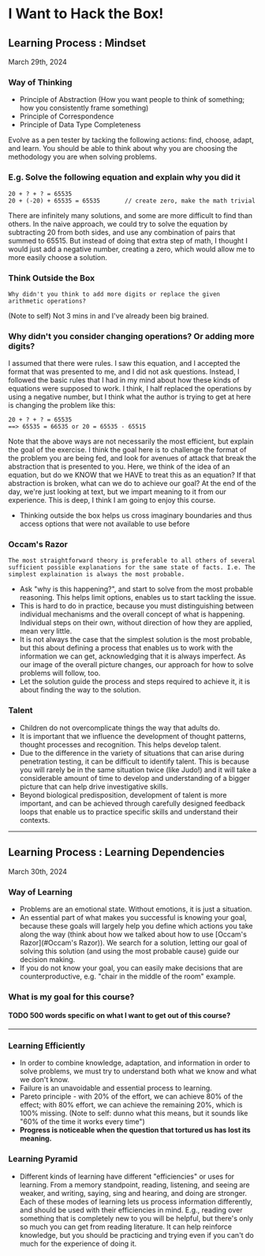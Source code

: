 # I Want to Hack the Box!

## Learning Process : Mindset

March 29th, 2024

### Way of Thinking

- Principle of Abstraction (How you want people to think of something; how you consistently frame something)
- Principle of Correspondence
- Principle of Data Type Completeness

Evolve as a pen tester by tacking the following actions: find, choose, adapt, and learn. You should be able to think about why you are choosing the methodology you are when solving problems.

### E.g. Solve the following equation and explain why you did it

```
20 + ? + ? = 65535
20 + (-20) + 65535 = 65535       // create zero, make the math trivial
```

There are infinitely many solutions, and some are more difficult to find than others. In the naive approach, we could try to solve the equation by subtracting 20 from both sides, and use any combination of pairs that summed to 65515. But instead of doing that extra step of math, I thought I would just add a negative number, creating a zero, which would allow me to more easily choose a solution. 

### Think Outside the Box

```
Why didn't you think to add more digits or replace the given arithmetic operations?
```

(Note to self) Not 3 mins in and I've already been big brained.

### Why didn't you consider changing operations? Or adding more digits? 

I assumed that there were rules. I saw this equation, and I accepted the format that was presented to me, and I did not ask questions. Instead, I followed the basic rules that I had in my mind about how these kinds of equations were supposed to work. I think, I half replaced the operations by using a negative number, but I think what the author is trying to get at here is changing the problem like this:

```
20 + ? + ? = 65535
==> 65535 = 66535 or 20 = 65535 - 65515
```

Note that the above ways are not necessarily the most efficient, but explain the goal of the exercise. I think the goal here is to challenge the format of the problem you are being fed, and look for avenues of attack that break the abstraction that is presented to you. Here, we think of the idea of an equation, but do we KNOW that we HAVE to treat this as an equation? If that abstraction is broken, what can we do to achieve our goal? At the end of the day, we're just looking at text, but we impart meaning to it from our experience. This is deep, I think I am going to enjoy this course.

- Thinking outside the box helps us cross imaginary boundaries and thus access options that were not available to use before

### Occam's Razor

```
The most straightforward theory is preferable to all others of several sufficient possible explanations for the same state of facts. I.e. The simplest explaination is always the most probable.
```

- Ask "why is this happening?", and start to solve from the most probable reasoning. This helps limit options, enables us to start tackling the issue.
- This is hard to do in practice, because you must distinguishing between individual mechanisms and the overall concept of what is happening. Individual steps on their own, without direction of how they are applied, mean very little. 
- It is not always the case that the simplest solution is the most probable, but this about defining a process that enables us to work with the information we can get, acknowledging that it is always imperfect. As our image of the overall picture changes, our approach for how to solve problems will follow, too. 
- Let the solution guide the process and steps required to achieve it, it is about finding the way to the solution.

### Talent

- Children do not overcomplicate things the way that adults do.
- It is important that we influence the development of thought patterns, thought processes and recognition. This helps develop talent.
- Due to the difference in the variety of situations that can arise during penetration testing, it can be difficult to identify talent. This is because you will rarely be in the same situation twice (like Judo!) and it will take a considerable amount of time to develop and understanding of a bigger picture that can help drive investigative skills.
- Beyond biological predisposition, development of talent is more important, and can be achieved through carefully designed feedback loops that enable us to practice specific skills and understand their contexts.

------

## Learning Process : Learning Dependencies

March 30th, 2024

### Way of Learning

- Problems are an emotional state. Without emotions, it is just a situation.
- An essential part of what makes you successful is knowing your goal, because these goals will largely help you define which actions you take along the way (think about how we talked about how to use [Occam's Razor](#Occam's Razor)). We search for a solution, letting our goal of solving this solution (and using the most probable cause) guide our decision making.
- If you do not know your goal, you can easily make decisions that are counterproductive, e.g. "chair in the middle of the room" example.

### What is my goal for this course?

#### TODO 500 words specific on what I want to get out of this course?

------

### Learning Efficiently

- In order to combine knowledge, adaptation, and information in order to solve problems, we must try to understand both what we know and what we don't know.
- Failure is an unavoidable and essential process to learning.
- Pareto principle - with 20% of the effort, we can achieve 80% of the effect; with 80% effort, we can achieve the remaining 20%, which is 100% missing. (Note to self: dunno what this means, but it sounds like "60% of the time it works every time")
- **Progress is noticeable when the question that tortured us has lost its meaning.**

### Learning Pyramid

- Different kinds of learning have different "efficiencies" or uses for learning. From a memory standpoint, reading, listening, and seeing are weaker, and writing, saying, sing and hearing, and doing are stronger. Each of these modes of learning lets us process information differently, and should be used with their efficiencies in mind. E.g., reading over something that is completely new to you will be helpful, but there's only so much you can get from reading literature. It can help reinforce knowledge, but you should be practicing and trying even if you can't do much for the experience of doing it.


